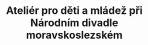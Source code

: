 ---
id: 3f07f9f4-8ab0-4340-915c-5789aaba4a75
title: "Ateliér pro děti a mládež při Národním divadle moravskoslezském"
price: 100000
year: 2012
description: "Díky podpoře Nadačního fondu se budou moci po celý školní rok děti z různých škol regionu vzdělávat v oblasti divadla a vnímání divadelního představení zábavnou a interaktivní formou pod vedením Mgr. Terezy Vyvíjalové. Divadelní vzdělávání dnes již běžné po celé Evropě, tak bude konečně dostupné i dětem z našeho regionu, pro které návštěva divadla už nikdy nebude nuda ale jen dobrodružství."
kouskovani: false
locationName: undefined
position:
  lng: 18.2882095846894
  lat: 49.836203321232034
---
